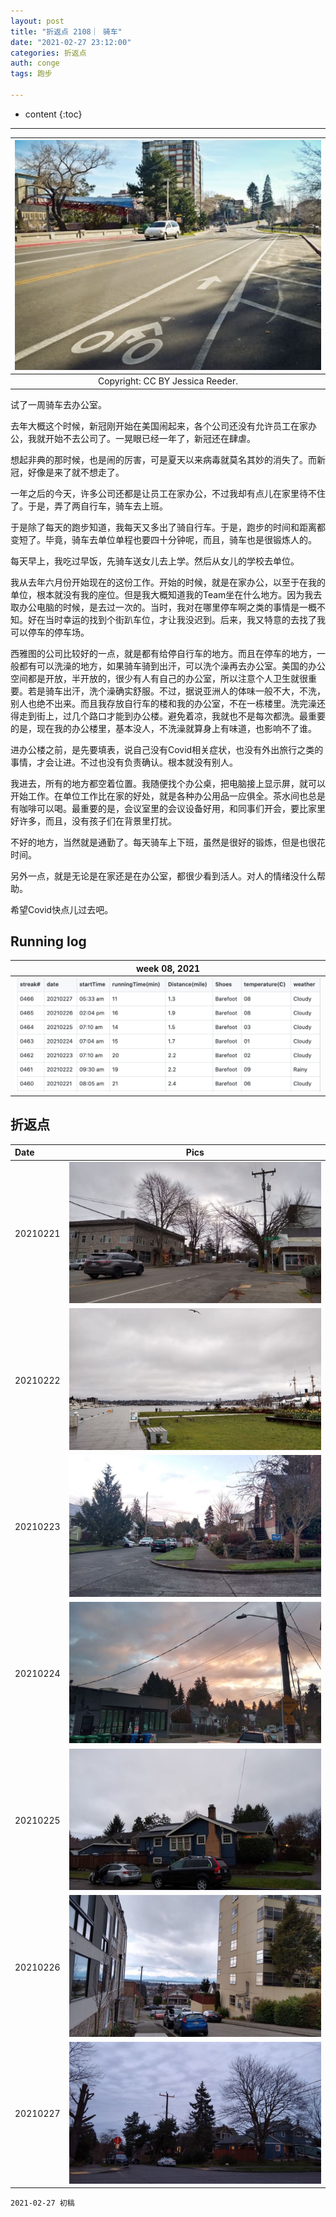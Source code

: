 ```yaml
---
layout: post
title: "折返点 2108｜ 骑车"
date: "2021-02-27 23:12:00"
categories: 折返点
auth: conge
tags: 跑步

---
```

* content
{:toc}


----

|![](/assets/images/折返点/2021-02-27-biking.jpg)|
|:----:|
|Copyright: CC BY Jessica Reeder.|

试了一周骑车去办公室。

去年大概这个时候，新冠刚开始在美国闹起来，各个公司还没有允许员工在家办公，我就开始不去公司了。一晃眼已经一年了，新冠还在肆虐。

想起非典的那时候，也是闹的厉害，可是夏天以来病毒就莫名其妙的消失了。而新冠，好像是来了就不想走了。

一年之后的今天，许多公司还都是让员工在家办公，不过我却有点儿在家里待不住了。于是，弄了两自行车，骑车去上班。

于是除了每天的跑步知道，我每天又多出了骑自行车。于是，跑步的时间和距离都变短了。毕竟，骑车去单位单程也要四十分钟呢，而且，骑车也是很锻炼人的。





每天早上，我吃过早饭，先骑车送女儿去上学。然后从女儿的学校去单位。

我从去年六月份开始现在的这份工作。开始的时候，就是在家办公，以至于在我的单位，根本就没有我的座位。但是我大概知道我的Team坐在什么地方。因为我去取办公电脑的时候，是去过一次的。当时，我对在哪里停车啊之类的事情是一概不知。好在当时幸运的找到个街趴车位，才让我没迟到。后来，我又特意的去找了我可以停车的停车场。

西雅图的公司比较好的一点，就是都有给停自行车的地方。而且在停车的地方，一般都有可以洗澡的地方，如果骑车骑到出汗，可以洗个澡再去办公室。美国的办公空间都是开放，半开放的，很少有人有自己的办公室，所以注意个人卫生就很重要。若是骑车出汗，洗个澡确实舒服。不过，据说亚洲人的体味一般不大，不洗，别人也绝不出来。而且我存放自行车的楼和我的办公室，不在一栋楼里。洗完澡还得走到街上，过几个路口才能到办公楼。避免着凉，我就也不是每次都洗。最重要的是，现在我的办公楼里，基本没人，不洗澡就算身上有味道，也影响不了谁。

进办公楼之前，是先要填表，说自己没有Covid相关症状，也没有外出旅行之类的事情，才会让进。不过也没有负责确认。根本就没有别人。

我进去，所有的地方都空着位置。我随便找个办公桌，把电脑接上显示屏，就可以开始工作。在单位工作比在家的好处，就是各种办公用品一应俱全。茶水间也总是有咖啡可以喝。最重要的是，会议室里的会议设备好用，和同事们开会，要比家里好许多，而且，没有孩子们在背景里打扰。

不好的地方，当然就是通勤了。每天骑车上下班，虽然是很好的锻炼，但是也很花时间。

另外一点，就是无论是在家还是在办公室，都很少看到活人。对人的情绪没什么帮助。

希望Covid快点儿过去吧。


## Running log

|week 08, 2021|
|:----:|
|![Running log, week 08, 2021](/assets/images/折返点/2021_wk08.png)|


## 折返点

|Date|Pics|
|:----|:----:|
|20210221|![20210221.jpg](/assets/images/折返点/20210221.jpg)  |
|20210222|![20210222.jpg](/assets/images/折返点/20210222.jpg)  |
|20210223|![20210223.jpg](/assets/images/折返点/20210223.jpg)  |
|20210224|![20210224.jpg](/assets/images/折返点/20210224.jpg)  |
|20210225|![20210225.jpg](/assets/images/折返点/20210225.jpg)  |
|20210226|![20210226.jpg](/assets/images/折返点/20210226.jpg)  |
|20210227|![20210227.jpg](/assets/images/折返点/20210227.jpg)  |


```
2021-02-27 初稿
```